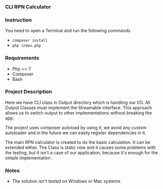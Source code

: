 ### CLI RPN Calculator

### Instruction

You need to open a Terminal and run the following commands
* `composer install`
* `php index.php`

### Requirements

* Php >= 7
* Composer
* Bash


### Project Description

Here we have CLI class in Output directory which is handling our I/O. All Output Classes must implement the Streamable interface. This approach allows us to switch output to other implementations without breaking the app.

The project uses composer autoload by using it, we avoid any custom autoloader and in the future we can easily register dependencies in it.

The main RPN calculator is created to do the basic calculation. It can be extended either. The Class is static now and it causes some problems with the testing, but it isn't a case of our application, because it's enough for the simple implementation .

### Notes

* The solution isn't tested on Windows or Mac systems
